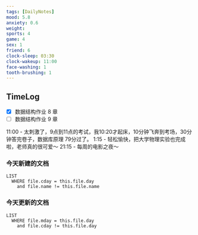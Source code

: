 ```yaml
---
tags: [DailyNotes]
mood: 5.8
anxiety: 0.6
weight: 
sports: 4
game: 4
sex: 1
friend: 6
clock-sleep: 03:30
clock-wakeup: 11:00
face-washing: 1
tooth-brushing: 1
---
```


## TimeLog

- [x] 数据结构作业 8 章
- [ ] 数据结构作业 9 章

11:00 - 太刺激了，9点到11点的考试，我10:20才起床，10分钟飞奔到考场，30分钟答完卷子，数据库原理 79分过了。
1:15 - 轻松愉快，把大学物理实验也完成啦，老师真的很可爱～
21:15 - 每周的电影之夜～

### 今天新建的文档
```dataview
LIST 
  WHERE file.cday = this.file.day
    and file.name != this.file.name
```

### 今天更新的文档
```dataview
LIST
  WHERE file.mday = this.file.day
    and file.cday != this.file.day
```
